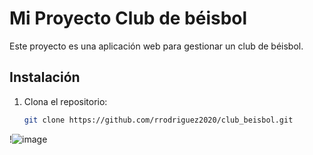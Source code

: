 # Mi Proyecto Club de béisbol

Este proyecto es una aplicación web para gestionar un club de béisbol.

## Instalación

1. Clona el repositorio:
   ```bash
   git clone https://github.com/rrodriguez2020/club_beisbol.git
!![image](https://github.com/user-attachments/assets/52aa8f3b-ef52-4579-9b61-4e6ceb3ad9bf)
